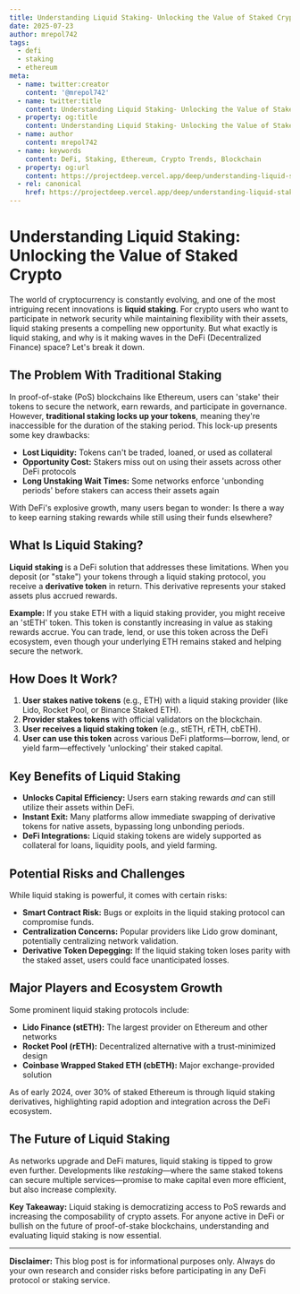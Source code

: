 ```yaml
---
title: Understanding Liquid Staking- Unlocking the Value of Staked Crypto
date: 2025-07-23
author: mrepol742
tags:
  - defi
  - staking
  - ethereum
meta:
  - name: twitter:creator
    content: '@mrepol742'
  - name: twitter:title
    content: Understanding Liquid Staking- Unlocking the Value of Staked Crypto
  - property: og:title
    content: Understanding Liquid Staking- Unlocking the Value of Staked Crypto
  - name: author
    content: mrepol742
  - name: keywords
    content: DeFi, Staking, Ethereum, Crypto Trends, Blockchain
  - property: og:url
    content: https://projectdeep.vercel.app/deep/understanding-liquid-staking-unlocking-the-value-of-staked-crypto/
  - rel: canonical
    href: https://projectdeep.vercel.app/deep/understanding-liquid-staking-unlocking-the-value-of-staked-crypto/
---
```


# Understanding Liquid Staking: Unlocking the Value of Staked Crypto

The world of cryptocurrency is constantly evolving, and one of the most intriguing recent innovations is **liquid staking**. For crypto users who want to participate in network security while maintaining flexibility with their assets, liquid staking presents a compelling new opportunity. But what exactly is liquid staking, and why is it making waves in the DeFi (Decentralized Finance) space? Let's break it down.

## The Problem With Traditional Staking

In proof-of-stake (PoS) blockchains like Ethereum, users can 'stake' their tokens to secure the network, earn rewards, and participate in governance. However, **traditional staking locks up your tokens**, meaning they're inaccessible for the duration of the staking period. This lock-up presents some key drawbacks:

- **Lost Liquidity:** Tokens can't be traded, loaned, or used as collateral
- **Opportunity Cost:** Stakers miss out on using their assets across other DeFi protocols
- **Long Unstaking Wait Times:** Some networks enforce 'unbonding periods' before stakers can access their assets again

With DeFi's explosive growth, many users began to wonder: Is there a way to keep earning staking rewards while still using their funds elsewhere?

## What Is Liquid Staking?

**Liquid staking** is a DeFi solution that addresses these limitations. When you deposit (or "stake") your tokens through a liquid staking protocol, you receive a **derivative token** in return. This derivative represents your staked assets plus accrued rewards.

**Example:** If you stake ETH with a liquid staking provider, you might receive an 'stETH' token. This token is constantly increasing in value as staking rewards accrue. You can trade, lend, or use this token across the DeFi ecosystem, even though your underlying ETH remains staked and helping secure the network.

## How Does It Work?

1. **User stakes native tokens** (e.g., ETH) with a liquid staking provider (like Lido, Rocket Pool, or Binance Staked ETH).
2. **Provider stakes tokens** with official validators on the blockchain.
3. **User receives a liquid staking token** (e.g., stETH, rETH, cbETH).
4. **User can use this token** across various DeFi platforms—borrow, lend, or yield farm—effectively 'unlocking' their staked capital.

## Key Benefits of Liquid Staking

- **Unlocks Capital Efficiency:** Users earn staking rewards *and* can still utilize their assets within DeFi.
- **Instant Exit:** Many platforms allow immediate swapping of derivative tokens for native assets, bypassing long unbonding periods.
- **DeFi Integrations:** Liquid staking tokens are widely supported as collateral for loans, liquidity pools, and yield farming.

## Potential Risks and Challenges

While liquid staking is powerful, it comes with certain risks:

- **Smart Contract Risk:** Bugs or exploits in the liquid staking protocol can compromise funds.
- **Centralization Concerns:** Popular providers like Lido grow dominant, potentially centralizing network validation.
- **Derivative Token Depegging:** If the liquid staking token loses parity with the staked asset, users could face unanticipated losses.

## Major Players and Ecosystem Growth

Some prominent liquid staking protocols include:
- **Lido Finance (stETH):** The largest provider on Ethereum and other networks
- **Rocket Pool (rETH):** Decentralized alternative with a trust-minimized design
- **Coinbase Wrapped Staked ETH (cbETH):** Major exchange-provided solution

As of early 2024, over 30% of staked Ethereum is through liquid staking derivatives, highlighting rapid adoption and integration across the DeFi ecosystem.

## The Future of Liquid Staking

As networks upgrade and DeFi matures, liquid staking is tipped to grow even further. Developments like *restaking*—where the same staked tokens can secure multiple services—promise to make capital even more efficient, but also increase complexity.

**Key Takeaway:** Liquid staking is democratizing access to PoS rewards and increasing the composability of crypto assets. For anyone active in DeFi or bullish on the future of proof-of-stake blockchains, understanding and evaluating liquid staking is now essential.

---

**Disclaimer:** This blog post is for informational purposes only. Always do your own research and consider risks before participating in any DeFi protocol or staking service.
